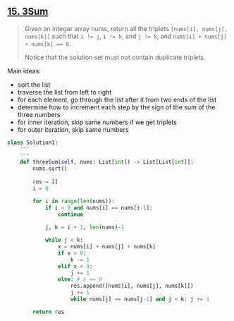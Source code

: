 ## [15. 3Sum](https://leetcode.com/problems/3sum/)

>Given an integer array nums, return all the triplets `[nums[i], nums[j], nums[k]]` such that `i != j`, `i != k`, and `j != k`, and `nums[i] + nums[j] + nums[k] == 0`.
>
>Notice that the solution set must not contain duplicate triplets.


Main ideas:
- sort the list
- traverse the list from left to right
- for each element, go through the list after it from two ends of the list
- determine how to increment each step by the sign of the sum of the three numbers
- for inner iteration, skip same numbers if we get triplets
- for outer iteration, skip same numbers


```python
class Solution1:
    """
    """
    def threeSum(self, nums: List[int]) -> List[List[int]]:
        nums.sort()
        
        res = []
        i = 0

        for i in range(len(nums)):
            if i > 0 and nums[i] == nums[i-1]:
                continue
            
            j, k = i + 1, len(nums)-1

            while j < k:
                x = nums[i] + nums[j] + nums[k]
                if x > 0:
                    k -= 1
                elif x < 0:
                    j += 1
                else: # x == 0
                    res.append([nums[i], nums[j], nums[k]])
                    j += 1
                    while nums[j] == nums[j-1] and j < k: j += 1

        return res
```